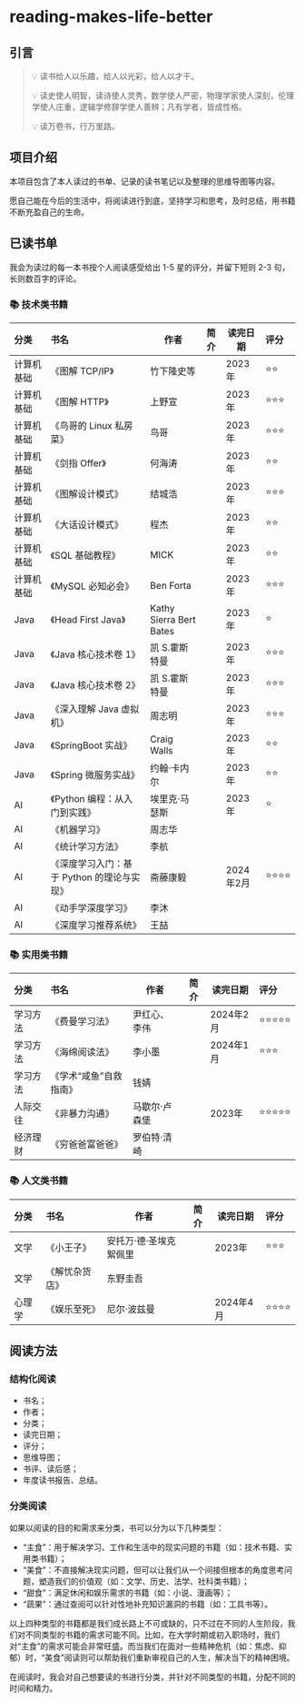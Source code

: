 # reading-makes-life-better
## 引言 

> 💡 读书给人以乐趣，给人以光彩，给人以才干。
>
> 💡 读史使人明智，读诗使人灵秀，数学使人严密，物理学家使人深刻，伦理学使人庄重，逻辑学修辞学使人善辨；凡有学者，皆成性格。
>
> 💡 读万卷书，行万里路。
>

## 项目介绍

本项目包含了本人读过的书单、记录的读书笔记以及整理的思维导图等内容。

愿自己能在今后的生活中，将阅读进行到底，坚持学习和思考，及时总结，用书籍不断充盈自己的生命。

## 已读书单

我会为读过的每一本书按个人阅读感受给出 1-5 星的评分，并留下短则 2-3 句，长则数百字的评论。

### 📚 技术类书籍

| 分类       | 书名                                       | 作者                    | 简介 | 读完日期  | 评分 |
| :--------- | :----------------------------------------- | ----------------------- | ---- | --------- | :--- |
| 计算机基础 | 《图解 TCP/IP》                            | 竹下隆史等              |      | 2023年    | ⭐⭐   |
| 计算机基础 | 《图解 HTTP》                              | 上野宣                  |      | 2023年    | ⭐⭐⭐  |
| 计算机基础 | 《鸟哥的 Linux 私房菜》                    | 鸟哥                    |      | 2023年    | ⭐⭐⭐  |
| 计算机基础 | 《剑指 Offer》                             | 何海涛                  |      | 2023年    | ⭐⭐   |
| 计算机基础 | 《图解设计模式》                           | 结城浩                  |      | 2023年    | ⭐⭐⭐  |
| 计算机基础 | 《大话设计模式》                           | 程杰                    |      | 2023年    | ⭐⭐   |
| 计算机基础 | 《SQL 基础教程》                           | MICK                    |      | 2023年    | ⭐⭐   |
| 计算机基础 | 《MySQL 必知必会》                         | Ben Forta               |      | 2023年    | ⭐⭐⭐  |
| Java       | 《Head First Java》                        | Kathy Sierra Bert Bates |      | 2023年    | ⭐    |
| Java       | 《Java 核心技术卷 1》                      | 凯 S.霍斯特曼           |      | 2023年    | ⭐⭐⭐  |
| Java       | 《Java 核心技术卷 2》                      | 凯 S.霍斯特曼           |      | 2023年    | ⭐⭐⭐  |
| Java       | 《深入理解 Java 虚拟机》                   | 周志明                  |      | 2023年    | ⭐⭐⭐  |
| Java       | 《SpringBoot 实战》                        | Craig Walls             |      | 2023年    | ⭐⭐   |
| Java       | 《Spring 微服务实战》                      | 约翰·卡内尔             |      | 2023年    | ⭐⭐   |
| AI         | 《Python 编程：从入门到实践》              | 埃里克·马瑟斯           |      | 2023年    | ⭐    |
| AI         | 《机器学习》                               | 周志华                  |      |           |      |
| AI         | 《统计学习方法》                           | 李航                    |      |           |      |
| AI         | 《深度学习入门：基于 Python 的理论与实现》 | 斋藤康毅                |      | 2024年2月 | ⭐⭐⭐⭐ |
| AI         | 《动手学深度学习》                         | 李沐                    |      |           |      |
| AI         | 《深度学习推荐系统》                       | 王喆                    |      |           |      |

### 📚 实用类书籍

| 分类     | 书名                   | 作者          | 简介 | 读完日期  | 评分  |
| :------- | :--------------------- | ------------- | ---- | --------- | :---- |
| 学习方法 | 《费曼学习法》         | 尹红心、李伟  |      | 2024年2月 | ⭐⭐⭐⭐⭐ |
| 学习方法 | 《海绵阅读法》         | 李小墨        |      | 2024年1月 | ⭐⭐⭐   |
| 学习方法 | 《学术“咸鱼”自救指南》 | 钱婧          |      |           |       |
| 人际交往 | 《非暴力沟通》         | 马歇尔·卢森堡 |      | 2023年    | ⭐⭐⭐⭐⭐ |
| 经济理财 | 《穷爸爸富爸爸》       | 罗伯特·清崎   |      |           |       |

### 📚 人文类书籍

| 分类   | 书名           | 作者                   | 简介 | 读完日期  | 评分 |
| :----- | :------------- | ---------------------- | ---- | --------- | :--- |
| 文学   | 《小王子》     | 安托万·德·圣埃克絮佩里 |      | 2023年    | ⭐⭐⭐  |
| 文学   | 《解忧杂货店》 | 东野圭吾               |      |           |      |
| 心理学 | 《娱乐至死》   | 尼尔·波兹曼            |      | 2024年4月 | ⭐⭐⭐⭐ |

## 阅读方法

### 结构化阅读

- 书名；
- 作者；
- 分类；
- 读完日期；
- 评分；
- 思维导图；
- 书评、读后感；
- 年度读书报告、总结。

### 分类阅读

如果以阅读的目的和需求来分类，书可以分为以下几种类型：

- “主食”：用于解决学习、工作和生活中的现实问题的书籍（如：技术书籍、实用类书籍）；
- “美食”：不直接解决现实问题，但可以让我们从一个间接但根本的角度思考问题，塑造我们的价值观（如：文学、历史、法学、社科类书籍）；
- “甜食”：满足休闲和娱乐需求的书籍（如：小说、漫画等）；
- “蔬果”：通过查阅可以针对性地补充知识漏洞的书籍（如：工具书等）。

以上四种类型的书籍都是我们成长路上不可或缺的，只不过在不同的人生阶段，我们对不同类型的书籍的需求可能不同。比如，在大学时期或初入职场时，我们对“主食”的需求可能会非常旺盛。而当我们在面对一些精神危机（如：焦虑、抑郁）时，“美食”阅读则可以帮助我们重新审视自己的人生，解决当下的精神困境。

在阅读时，我会对自己想要读的书进行分类，并针对不同类型的书籍，分配不同的时间和精力。
